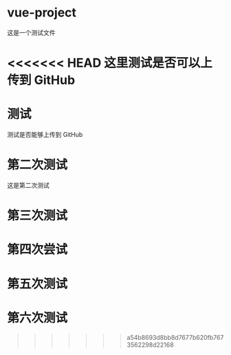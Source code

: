 # vue-project

这是一个测试文件

<<<<<<< HEAD
这里测试是否可以上传到 GitHub
=======
# 测试

测试是否能够上传到 GitHub

# 第二次测试

这是第二次测试

# 第三次测试

# 第四次尝试

# 第五次测试

# 第六次测试
>>>>>>> a54b8693d8bb8d7677b620fb7673562298d22168
